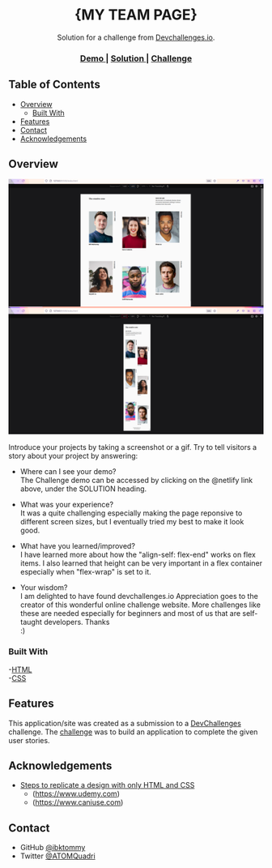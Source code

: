 <!-- Please update value in the {}  -->

<h1 align="center">{MY TEAM PAGE}</h1>

<div align="center">
   Solution for a challenge from  <a href="http://devchallenges.io" target="_blank">Devchallenges.io</a>.
</div>

<div align="center">
  <h3>
    <a href="{https://github.com/ibktommy/Dev-Challenge-My-Team_Page}">
      Demo
    </a>
    <span> | </span>
    <a href="https://{your-url-to-the-solution}">
      Solution
    </a>
    <span> | </span>
    <a href="https://devchallenges.io/challenges/hhmesazsqgKXrTkYkt0U">
      Challenge
    </a>
  </h3>
</div>

<!-- TABLE OF CONTENTS -->

## Table of Contents

- [Overview](#overview)
  - [Built With](#built-with)
- [Features](#features)
- [Contact](#contact)
- [Acknowledgements](#acknowledgements)

<!-- OVERVIEW -->

## Overview

![screenshot](https://github.com/ibktommy/Dev-Challenge-My-Team_Page/blob/master/Project%20screenshot.png)

Introduce your projects by taking a screenshot or a gif. Try to tell visitors a story about your project by answering:

- Where can I see your demo? <br>
  The Challenge demo can be accessed by clicking on the @netlify link above, under the SOLUTION heading.

- What was your experience? <br>
  It was a quite challenging especially making the page reponsive to different screen sizes, but I eventually tried my best to make it look good.

- What have you learned/improved? <br>
  I have learned more about how the "align-self: flex-end" works on flex items. I also learned that height can be very important in a flex container especially when "flex-wrap" is set to it.

- Your wisdom? <br>
  I am delighted to have found devchallenges.io Appreciation goes to the creator of this wonderful online challenge website. More challenges like these are needed especially for beginners and most of us that are self-taught developers. Thanks <br>:)

### Built With

<!-- This section should list any major frameworks that you built your project using. Here are a few examples.-->

  -[HTML](https://html.com/)<br>
  -[CSS](https://www.w3schools.com/css/css_intro.asp)

## Features

<!-- List the features of your application or follow the template. Don't share the figma file here :) -->

This application/site was created as a submission to a [DevChallenges](https://devchallenges.io/challenges) challenge. The [challenge](https://devchallenges.io/challenges/hhmesazsqgKXrTkYkt0U) was to build an application to complete the given user stories.


## Acknowledgements

<!-- This section should list any articles or add-ons/plugins that helps you to complete the project. This is optional but it will help you in the future. For exmpale -->

- [Steps to replicate a design with only HTML and CSS](https://devchallenges-blogs.web.app/how-to-replicate-design/)
  - (https://www.udemy.com)
  - (https://www.caniuse.com)

## Contact

- GitHub [@ibktommy](https://github.com/ibktommy)
- Twitter [@ATOMQuadri](https://twitter.com/ATOMQuadri)
